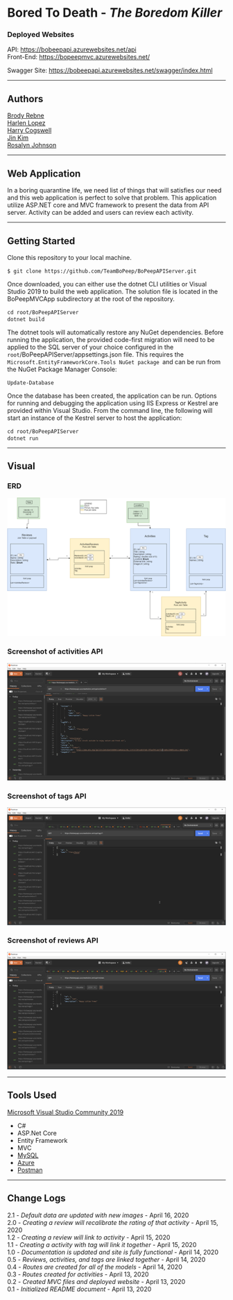# Bored To Death - *The Boredom Killer*

### Deployed Websites

API: https://bobeepapi.azurewebsites.net/api  
Front-End: https://bopeepmvc.azurewebsites.net/

Swagger Site: https://bobeepapi.azurewebsites.net/swagger/index.html

---

## Authors

[Brody Rebne](https://github.com/brody-rebne)  
[Harlen Lopez](https://github.com/harlenlopez)  
[Harry Cogswell](https://github.com/HCoggers)  
[Jin Kim](https://github.com/jinwoov)  
[Rosalyn Johnson](https://github.com/rosbobos)

---


## Web Application

In a boring quarantine life, we need list of things that will satisfies our need and this web application is perfect to solve that problem. This application utilize ASP.NET core and MVC framework to present the data from API server. Activity can be added and users can review each activity.

---

## Getting Started

Clone this repository to your local machine.

```
$ git clone https://github.com/TeamBoPeep/BoPeepAPIServer.git
```
Once downloaded, you can either use the dotnet CLI utilities or Visual Studio 2019 to build the web application. The solution file is located in the BoPeepMVCApp subdirectory at the root of the repository.
```
cd root/BoPeepAPIServer
dotnet build
```
The dotnet tools will automatically restore any NuGet dependencies. Before running the application, the provided code-first migration will need to be applied to the SQL server of your choice configured in the `root`/BoPeepAPIServer/appsettings.json file. This requires the `Microsoft.EntityFrameworkCore.Tools NuGet package `and can be run from the NuGet Package Manager Console:
```
Update-Database
```
Once the database has been created, the application can be run. Options for running and debugging the application using IIS Express or Kestrel are provided within Visual Studio. From the command line, the following will start an instance of the Kestrel server to host the application:
```
cd root/BoPeepAPIServer
dotnet run
```

---
## Visual

### ERD
![ERD](./assets/ERD-final.png)

### Screenshot of activities API
![Activities](./assets/actvity.png)

### Screenshot of tags API
![Tags](./assets/tags.png)


### Screenshot of reviews API
![Review](./assets/Review.png)


---

## Tools Used
[Microsoft Visual Studio Community 2019](https://visualstudio.microsoft.com/)

- C#
- ASP.Net Core
- Entity Framework
- MVC
- [MySQL](https://www.mysql.com)
- [Azure](https://portal.azure.com)
- [Postman](https://www.postman.com/)

---

## Change Logs
2.1 - *Default data are updated with new images* - April 16, 2020  
2.0 - *Creating a review will recalibrate the rating of that activity* - April 15, 2020  
1.2 - *Creating a review will link to activity* - April 15, 2020  
1.1 - *Creating a activity with tag will link it together* - April 15, 2020  
1.0 - *Documentation is updated and site is fully functional* - April 14, 2020  
0.5 - *Reviews, activities, and tags are linked together* - April 14, 2020  
0.4 - *Routes are created for all of the models* - April 14, 2020  
0.3 - *Routes created for activities* - April 13, 2020  
0.2 - *Created MVC files and deployed website* - April 13, 2020  
0.1 - *Initialized README document* - April 13, 2020  